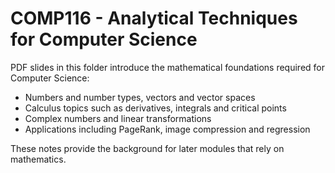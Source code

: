 # COMP116 - Analytical Techniques for Computer Science

PDF slides in this folder introduce the mathematical foundations required for Computer Science:

- Numbers and number types, vectors and vector spaces
- Calculus topics such as derivatives, integrals and critical points
- Complex numbers and linear transformations
- Applications including PageRank, image compression and regression

These notes provide the background for later modules that rely on mathematics.
